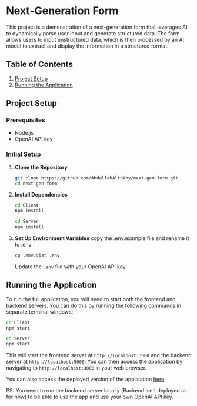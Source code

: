 <!-- @format -->

# Next-Generation Form

This project is a demonstration of a next-generation form that leverages AI to dynamically parse user input and generate structured data. The form allows users to input unstructured data, which is then processed by an AI model to extract and display the information in a structured format.

## Table of Contents

1. [Project Setup](#project-setup)
2. [Running the Application](#running-the-application)

## Project Setup

### Prerequisites

- Node.js
- OpenAI API key

### Initial Setup

1. **Clone the Repository**

   ```bash
   git clone https://github.com/AbdallahAltokhy/next-gen-form.git
   cd next-gen-form

   ```

2. **Install Dependencies**

   ```bash
   cd Client
   npm install
   ```

   ```bash
   cd Server
   npm install
   ```

3. **Set Up Environment Variables**
   copy the .env.example file and rename it to .env
   ```bash
   cp .env.dist .env
   ```
   Update the `.env` file with your OpenAI API key.

## Running the Application

To run the full application, you will need to start both the frontend and backend servers. You can do this by running the following commands in separate terminal windows:

```bash
cd Client
npm start
```

```bash
cd Server
npm start
```

This will start the frontend server at `http://localhost:3000` and the backend server at `http://localhost:5000`. You can then access the application by navigating to `http://localhost:3000` in your web browser.

<!-- App url -->

[app-url]: https://next-gen-form.vercel.app/

You can also access the deployed version of the application [here][app-url].

PS: You need to run the backend server locally (Backend isn't deployed as for now) to be able to use the app and use your own OpenAI API key.
